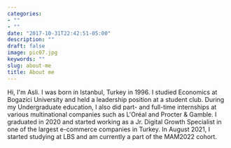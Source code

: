 ```yaml
---
categories:
- ""
- ""
date: "2017-10-31T22:42:51-05:00"
description: ""
draft: false
image: pic07.jpg
keywords: ""
slug: about-me
title: About me
---
```


Hi, I'm Asli. I was born in Istanbul, Turkey in 1996. I studied Economics at Bogazici University and held a leadership position at a student club. During my Undergraduate education, I also did part- and full-time internships at various multinational companies such as L'Oréal and Procter & Gamble. I graduated in 2020 and started working as a Jr. Digital Growth Specialist in one of the largest e-commerce companies in Turkey. In August 2021, I started studying at LBS and am currently a part of the MAM2022 cohort. 